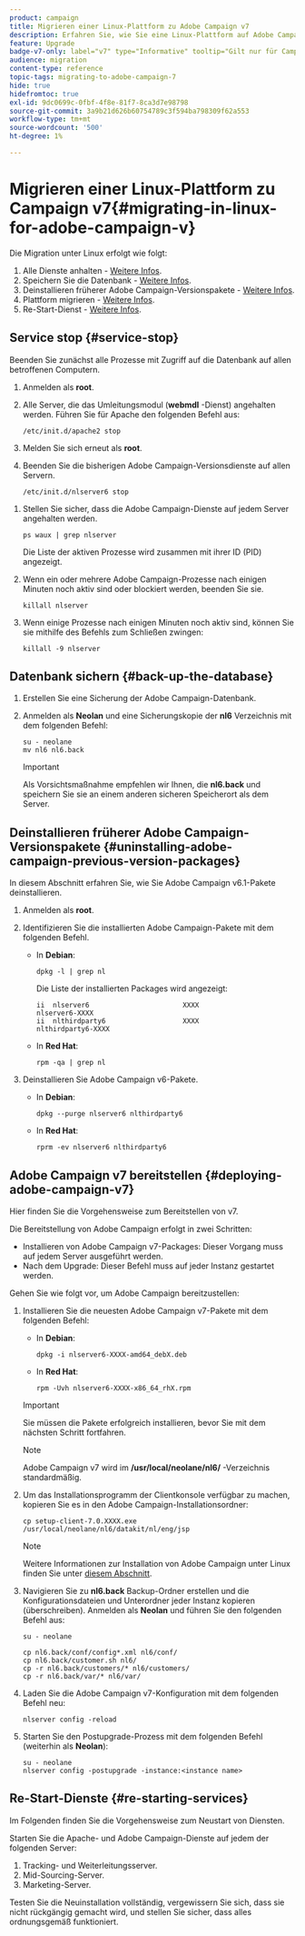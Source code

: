```yaml
---
product: campaign
title: Migrieren einer Linux-Plattform zu Adobe Campaign v7
description: Erfahren Sie, wie Sie eine Linux-Plattform auf Adobe Campaign v7 migrieren.
feature: Upgrade
badge-v7-only: label="v7" type="Informative" tooltip="Gilt nur für Campaign Classic v7"
audience: migration
content-type: reference
topic-tags: migrating-to-adobe-campaign-7
hide: true
hidefromtoc: true
exl-id: 9dc0699c-0fbf-4f8e-81f7-8ca3d7e98798
source-git-commit: 3a9b21d626b60754789c3f594ba798309f62a553
workflow-type: tm+mt
source-wordcount: '500'
ht-degree: 1%

---
```


# Migrieren einer Linux-Plattform zu Campaign v7{#migrating-in-linux-for-adobe-campaign-v}



Die Migration unter Linux erfolgt wie folgt:

1. Alle Dienste anhalten - [Weitere Infos](#service-stop).
1. Speichern Sie die Datenbank - [Weitere Infos](#back-up-the-database).
1. Deinstallieren früherer Adobe Campaign-Versionspakete - [Weitere Infos](#uninstalling-adobe-campaign-previous-version-packages).
1. Plattform migrieren - [Weitere Infos](#deploying-adobe-campaign-v7).
1. Re-Start-Dienst - [Weitere Infos](#re-starting-services).

## Service stop {#service-stop}

Beenden Sie zunächst alle Prozesse mit Zugriff auf die Datenbank auf allen betroffenen Computern.

1. Anmelden als **root**.
1. Alle Server, die das Umleitungsmodul (**webmdl** -Dienst) angehalten werden. Führen Sie für Apache den folgenden Befehl aus:

   ```
   /etc/init.d/apache2 stop
   ```

1. Melden Sie sich erneut als **root**.
1. Beenden Sie die bisherigen Adobe Campaign-Versionsdienste auf allen Servern.

   ```
   /etc/init.d/nlserver6 stop
   ```

<!--
   If you are migrating from v5.11, run the following command:

   ```
   /etc/init.d/nlserver5 stop
   ```

-->

1. Stellen Sie sicher, dass die Adobe Campaign-Dienste auf jedem Server angehalten werden.

   ```
   ps waux | grep nlserver
   ```

   Die Liste der aktiven Prozesse wird zusammen mit ihrer ID (PID) angezeigt.

1. Wenn ein oder mehrere Adobe Campaign-Prozesse nach einigen Minuten noch aktiv sind oder blockiert werden, beenden Sie sie.

   ```
   killall nlserver
   ```

1. Wenn einige Prozesse nach einigen Minuten noch aktiv sind, können Sie sie mithilfe des Befehls zum Schließen zwingen:

   ```
   killall -9 nlserver
   ```

## Datenbank sichern {#back-up-the-database}

<!--

### For Adobe Campaign v5.11 {#migrating-from-adobe-campaign-v5-11}

1. Make a backup of the Adobe Campaign database. 
1. Log in as **neolane** and make a backup of the **nl5** directory using the following command:

   ```
   su - neolane
   mv nl5 nl5.back
   ```

   >[!IMPORTANT]
   >
   >As a precaution, we recommend that you zip the **nl5.back** folder and save it to a secure location other than the server.

1. Edit the **config-`<instance name>`.xml** (in the **nl5.back** folder), to prevent the **mta**, **wfserver**, **stat** etc. services from starting automatically. For instance, replace **autoStart** with **_autoStart** (still as **neolane**).

   ```
   <?xml version='1.0'?>
   <serverconf>
     <shared>
       <dataStore hosts="myServer*" lang="en_US">
         <dataSource name="default">
           <dbcnx encrypted="1" login="myLogin" password="myPassword"  provider="postgresql" server="myServer"/>
         </dataSource>
       </dataStore>
     </shared>
   
     <mta _autoStart="true" statServerAddress="myStatServer"/>
     <stat _autoStart="true"/>
     <wfserver _autoStart="true"/>
     <inMail _autoStart="true"/>
     <sms _autoStart="false"/>
   </serverconf>
   ```

-->

<!--

### For Adobe Campaign v6.02 {#migrating-from-adobe-campaign-v6-02}

1. Make a backup of the Adobe Campaign database. 
1. Log in as **neolane** and make a backup of the **nl6** directory using the following command:

   ```
   su - neolane
   mv nl6 nl6.back
   ```

   >[!IMPORTANT]
   >
   >As a precaution, we recommend that you zip the **nl6.back** folder and save it to a secure location other than the server.

1. Edit the **config-`<instance name>`.xml** (in the **nl6.back** folder) to prevent the **mta**, **wfserver**, **stat**, etc. services from starting automatically. For instance, replace **autoStart** with **_autoStart** (still as **Adobe Campaign**).

   ```
   <?xml version='1.0'?>
   <serverconf>
     <shared>
       <dataStore hosts="myServer*" lang="en_US">
         <dataSource name="default">
           <dbcnx encrypted="1" login="myLogin" password="myPassword"  provider="postgresql" server="myServer"/>
         </dataSource>
       </dataStore>
     </shared>
   
     <mta _autoStart="true" statServerAddress="myStatServer"/>
     <stat _autoStart="true"/>
     <wfserver _autoStart="true"/>
     <inMail _autoStart="true"/>
     <sms _autoStart="false"/>
   </serverconf>
   ```

-->

1. Erstellen Sie eine Sicherung der Adobe Campaign-Datenbank.
1. Anmelden als **Neolan** und eine Sicherungskopie der **nl6** Verzeichnis mit dem folgenden Befehl:

   ```
   su - neolane
   mv nl6 nl6.back
   ```

   >[!IMPORTANT]
   >
   >Als Vorsichtsmaßnahme empfehlen wir Ihnen, die **nl6.back** und speichern Sie sie an einem anderen sicheren Speicherort als dem Server.

## Deinstallieren früherer Adobe Campaign-Versionspakete {#uninstalling-adobe-campaign-previous-version-packages}

<!--

### For v5 packages {#uninstalling-adobe-campaign-v5-packages}

1. Log in as **root**.
1. Identify the Adobe Campaign packages installed using the following command.

    * In **Debian**:

      ```    
      dpkg -l | grep nl
      ```    
    
      The list of installed packages is displayed:

      ```    
      ii  nlserver5                       5762                     nlserver5-5762
      ii  nlthirdparty5                   5660                     nlthirdparty5-5660
      ```

    * In **Red Hat**:

      ```    
      rpm -qa | grep nl
      ```

1. Uninstall Adobe Campaign v5 packages.

    * In **Debian**:

      ```    
      dpkg --purge nlserver5 nlthirdparty5
      ```

    * In **Red Hat**:

      ```    
      rprm -ev nlserver5 nlthirdparty5
      ```

-->

In diesem Abschnitt erfahren Sie, wie Sie Adobe Campaign v6.1-Pakete deinstallieren.

1. Anmelden als **root**.
1. Identifizieren Sie die installierten Adobe Campaign-Pakete mit dem folgenden Befehl.

   * In **Debian**:

     ```
     dpkg -l | grep nl
     ```

     Die Liste der installierten Packages wird angezeigt:

     ```
     ii  nlserver6                       XXXX                     nlserver6-XXXX
     ii  nlthirdparty6                   XXXX                     nlthirdparty6-XXXX
     ```

   * In **Red Hat**:

     ```
     rpm -qa | grep nl
     ```

1. Deinstallieren Sie Adobe Campaign v6-Pakete.

   * In **Debian**:

     ```
     dpkg --purge nlserver6 nlthirdparty6
     ```

   * In **Red Hat**:

     ```
     rprm -ev nlserver6 nlthirdparty6
     ```

## Adobe Campaign v7 bereitstellen {#deploying-adobe-campaign-v7}

Hier finden Sie die Vorgehensweise zum Bereitstellen von v7.

<!--

### From Adobe Campaign v5.11 {#migrating-from-adobe-campaign-v5_11-1}

Deploying Adobe Campaign involves two stages:

* Installing Adobe Campaign v7 packages: this operation must be performed on each server.
* The post upgrade: this command must be started on each instance.

To deploy Adobe Campaign, apply the following steps:

1. Install the most recent Adobe Campaign v7 packages using the following command:

    * In **Debian**:

      ```    
      dpkg -i nlserver6-XXXX-linux-2.6-intel.deb
      ```

    * In **Red Hat**:

      ```    
      rpm -Uvh nlserver6-XXXX-0.x86_64.rpm
      ```

   >[!IMPORTANT]
   >
   >You must install the packages successfully before going on to the next step.

   >[!NOTE]
   >
   >When migrating from v5.11, Adobe Campaign is installed in the **/usr/local/neolane/nl6/** directory by default.
   >
   >Once the packages are installed, the following message is displayed: **'WdbcTimeZone' option is missing**. This is normal.

1. To make the client console installation program available, copy it into the Adobe Campaign installation directory:

   ```
   cp setup-client-7.0.XXXX.exe /usr/local/neolane/nl6/datakit/nl/eng/jsp
   ```

   >[!NOTE]
   >
   >For more on how to install Adobe Campaign in Linux, refer to [this section](../../installation/using/installing-campaign-standard-packages.md).

1. Modify the **.bashrd** file which matches the **neolane** user. Log on as **neolane** and run the following command:

   ```
   su - neolane
   vim ~/.bashrc
   ```

   >[!NOTE]
   >
   >When you log in as **neolane**, the following message is displayed: **nl5/env.sh : No such file or directory**. This is normal.

   At the end of the file, replace **nl5/env.sh** with **nl6/env.sh**.

1. Log in as **root** and prepare the instance using the following commands:

   ```
   /etc/init.d/nlserver6 start   
   Starting nlserver6: [  OK  ]
   ```

   ```
   /etc/init.d/nlserver6 stop
   Stopping nlserver6: [  OK  ]
   ```

   >[!NOTE]
   >
   >These commands let you create the Adobe Campaign v6 internal files system: **conf** directory (with the **config-default.xml** and **serverConf.xml** files), **var** directory.

1. Go to the **nl5.back** backup folder and copy (overwrite) the configuration files and sub-folders of each instance. Log in as **neolane** and run the following command:

   >[!IMPORTANT]
   >
   >For the first command below, do not copy the **config-default.xml** file.

   ```
   su - neolane
   
   cp nl5.back/conf/config-<instance name>.xml nl6/conf/
   cp nl5.back/customer.sh nl6/
   cp -r nl5.back/customers/* nl6/customers/
   cp -r nl5.back/var/* nl6/var/
   ```

1. In the Adobe Campaign v7 **serverConf.xml** and **config-default.xml** files, apply the specific configurations that you had for Adobe Campaign v5. For the **serverConf.xml** file, use the **nl5/conf/serverConf.xml.diff** file.

   >[!NOTE]
   >
   >When reporting configurations from Adobe Campaign v5 to Adobe Campaign v7, make sure the paths to the physical directories lead to Adobe Campaign v7 and not Adobe Campaign v5.

1. Since migration is not a generic installation, you need to force the re-starting of the **trackinglogd** service. To do this, open the **nl6/conf/config-default.xml** file and make sure the **trackinglogd** service is activated (only on the tracking/redirection server(s)):

   ```
   <trackinglogd autoStart="true"/>
   ```

   >[!IMPORTANT]
   >
   >If the **trackinglogd** service is not started on the tracking server, no tracking information will be forwarded.

1. Reload the Adobe Campaign v7 configuration using the following command:

   ```
   nlserver config -reload
   ```

1. Start the postupgrade process using the following command (still as **neolane**):

   ```
   su - neolane
   nlserver config -timezone:<time zone> -postupgrade -instance:<instance name>
   ```

   >[!IMPORTANT]
   >
   >You must specify which timezone to use as a reference during the postupgrade (using the **-timezone** option). In this case, we are using the Europe/Paris timezone **-timezone: "Europe/Paris"**.

   >[!NOTE]
   >
   >We strongly recommend upgrading your base to "multi timezone". For further information about timezone options, refer to the [Time zones](../../migration/using/general-configurations.md#time-zones) section.

>[!IMPORTANT]
>
>Do not start Adobe Campaign services yet: changes still need to be made in Apache.

### From Adobe Campaign v6.02 {#migrating-from-adobe-campaign-v6_02-1}

Deploying Adobe Campaign involves two stages:

* Installing Adobe Campaign v7 packages: this operation must be performed on each server.
* The post upgrade: this command must be started on each instance.

To deploy Adobe Campaign, apply the following steps:

1. Install the most recent Adobe Campaign v7 packages using the following command:

    * In **Debian**:

      ```    
      dpkg -i nlserver6-XXXX-amd64_debX.deb
      ```

    * In **Red Hat**:

      ```    
      rpm -Uvh nlserver6-XXXX-x86_64_rhX.rpm
      ```

   >[!IMPORTANT]
   >
   >You must install the packages successfully before going on to the next step.

   >[!NOTE]
   >
   >Adobe Campaign v7 is installed in the same directory by default as Adobe Campaign v6.02: **/usr/local/neolane/nl6/**.

1. To make the client console installation program available, copy it into the Adobe Campaign installation directory:

   ```
   cp setup-client-7.0.XXXX.exe /usr/local/neolane/nl6/datakit/nl/eng/jsp
   ```

   >[!NOTE]
   >
   >For more on how to install Adobe Campaign in Linux, refer to [this section](../../installation/using/installing-campaign-standard-packages.md).

1. Since migration is not a generic installation, you need to force the re-starting of the **trackinglogd** service. To do this, open the **nl6/conf/config-default.xml** file and make sure the **trackinglogd** service is activated (only on the tracking/redirection server(s)):

   ```
   <trackinglogd autoStart="true"/>
   ```

   >[!IMPORTANT]
   >
   >If the **trackinglogd** service is not started on the tracking server, no tracking information will be forwarded.

1. Go to the **nl6.back** backup folder and copy (overwrite) the configuration files and sub-folders of each instance. Log in as **neolane** and run the following command:

   ```
   su - neolane
   
   cp nl6.back/conf/config*.xml nl6/conf/
   cp nl6.back/customer.sh nl6/
   cp -r nl6.back/customers/* nl6/customers/
   cp -r nl6.back/var/* nl6/var/
   ```

1. Reload the Adobe Campaign v7 configuration using the following command:

   ```
   nlserver config -reload
   ```

1. Start the postupgrade process using the following command (still as **neolane**):

   ```
   su - neolane
   nlserver config -postupgrade -instance:<instance name>
   ```

   >[!NOTE]
   >
   >The "multi timezone" mode was only available in v6.02 for PostgreSQL database engines. It is now available no matter what version of database engine is being used. We strongly recommend upgrading your base to "multi timezone". For further information about timezone options, refer to the [Time zones](../../migration/using/general-configurations.md#time-zones) section.

-->

Die Bereitstellung von Adobe Campaign erfolgt in zwei Schritten:

* Installieren von Adobe Campaign v7-Packages: Dieser Vorgang muss auf jedem Server ausgeführt werden.
* Nach dem Upgrade: Dieser Befehl muss auf jeder Instanz gestartet werden.

Gehen Sie wie folgt vor, um Adobe Campaign bereitzustellen:

1. Installieren Sie die neuesten Adobe Campaign v7-Pakete mit dem folgenden Befehl:

   * In **Debian**:

     ```
     dpkg -i nlserver6-XXXX-amd64_debX.deb
     ```

   * In **Red Hat**:

     ```
     rpm -Uvh nlserver6-XXXX-x86_64_rhX.rpm
     ```

   >[!IMPORTANT]
   >
   >Sie müssen die Pakete erfolgreich installieren, bevor Sie mit dem nächsten Schritt fortfahren.

   >[!NOTE]
   >
   >Adobe Campaign v7 wird im **/usr/local/neolane/nl6/** -Verzeichnis standardmäßig.

1. Um das Installationsprogramm der Clientkonsole verfügbar zu machen, kopieren Sie es in den Adobe Campaign-Installationsordner:

   ```
   cp setup-client-7.0.XXXX.exe /usr/local/neolane/nl6/datakit/nl/eng/jsp
   ```

   >[!NOTE]
   >
   >Weitere Informationen zur Installation von Adobe Campaign unter Linux finden Sie unter [diesem Abschnitt](../../installation/using/installing-campaign-standard-packages.md).

1. Navigieren Sie zu **nl6.back** Backup-Ordner erstellen und die Konfigurationsdateien und Unterordner jeder Instanz kopieren (überschreiben). Anmelden als **Neolan** und führen Sie den folgenden Befehl aus:

   ```
   su - neolane
   
   cp nl6.back/conf/config*.xml nl6/conf/
   cp nl6.back/customer.sh nl6/
   cp -r nl6.back/customers/* nl6/customers/
   cp -r nl6.back/var/* nl6/var/
   ```

1. Laden Sie die Adobe Campaign v7-Konfiguration mit dem folgenden Befehl neu:

   ```
   nlserver config -reload
   ```

1. Starten Sie den Postupgrade-Prozess mit dem folgenden Befehl (weiterhin als **Neolan**):

   ```
   su - neolane
   nlserver config -postupgrade -instance:<instance name>
   ```

<!--

## Migrate the redirection server (Apache) {#migrating-the-redirection-server--apache-}

>[!NOTE]
>
>This section only applies when migrating from Adobe Campaign v5.11.

At this stage, Apache needs to be stopped. Refer to: [Service stop](#service-stop).

1. Log in as **root**.
1. Change the Apache environment variables to make them link to the **nl6** directory.

    * In **Debian**:

      ```    
      vi /etc/apache2/envvars
      ```

    * In **Red Hat**:

      ```    
      vi /usr/local/apache2/bin/envvars
      ```

1. Then run the following commands:

    * In **Debian**:

      In the **nlsrv.load** file, replace **nl5** with **nl6**.

      ```    
      vi /etc/apache2/mods-available/nlsrv.load
      ```    
    
      Delete the link of the **nlsrv.conf** file and create a new one.

      ```    
      rm /etc/apache2/mods-available/nlsrv.conf 
      ln -s /usr/local/neolane/nl6/tomcat-6/conf/apache_neolane.conf /etc/apache2/
      mods-available/nlsrv.conf
      ```

    * In **Red Hat**:

      Go to the **/usr/local/apache2/conf** directory, edit the **http.conf** file and replace **nl5** with **nl6** in the following lines.

      In **RHEL 7/Debian 8**:

      ```    
      LoadModule requesthandler24_module /usr/local/neolane/nl6/lib/libnlsrvmod.so
      Include /usr/local/neolane/nl6/tomcat-6/conf/apache_neolane.conf
      ```

1. Go to the **alias.conf** file and replace all **nl5** with **nl6**. To do this in Debian, run the following command:

   ```
   vi /etc/apache2/mods-available/alias.conf
   ```

-->

<!--

## Security zones {#security-zones}

If you are migrating from v6.02 or earlier, you must configure your security zones before starting services. For more information, refer to [Security](../../migration/using/general-configurations.md#security).

-->

## Re-Start-Dienste {#re-starting-services}

Im Folgenden finden Sie die Vorgehensweise zum Neustart von Diensten.

<!--

### For Adobe Campaign v5 {#migrating-from-adobe-campaign-v5_11-2}

In the **config-`<instance name>`.xml** files, reactivate the automatic startup of the **mta**, **wfserver**, **stat**, etc. services.

```
<?xml version='1.0'?>
<serverconf>
  <shared>
    <dataStore hosts="myServer*" lang="en_US">
      <dataSource name="default">
        <dbcnx encrypted="1" login="myLogin" password="myPassword"  provider="postgresql" server="myServer"/>
      </dataSource>
    </dataStore>
  </shared>

  <mta autoStart="true" statServerAddress="localhost"/>
  <stat autoStart="true"/>
  <wfserver autoStart="true"/>
  <inMail autoStart="true"/>
  <sms autoStart="false"/>
</serverconf>
```

Start Apache and Adobe Campaign services on each of the following servers:

1. Tracking and redirection server.
1. Mid-sourcing server.
1. Marketing server.

Before going on to the next step, run a full test of the new installation, make sure there are no regressions and that everything works by following all the recommendations in the [General configurations](../../migration/using/general-configurations.md) section.

### For Adobe Campaign v6.02 {#migrating-from-adobe-campaign-v6_02-2}

In the **config-`<instance name>`.xml** files, reactivate the automatic startup of the **mta**, **wfserver**, **stat**, etc. services.

```
<?xml version='1.0'?>
<serverconf>
  <shared>
    <dataStore hosts="myServer*" lang="en_US">
      <dataSource name="default">
        <dbcnx encrypted="1" login="myLogin" password="myPassword"  provider="postgresql" server="myServer"/>
      </dataSource>
    </dataStore>
  </shared>

  <mta autoStart="true" statServerAddress="myStatServer"/>
  <stat autoStart="true"/>
  <wfserver autoStart="true"/>
  <inMail autoStart="true"/>
  <sms autoStart="false"/>
</serverconf>
```

Start Apache and Adobe Campaign services on each of the following servers:

1. Tracking and redirection server.
1. Mid-sourcing server.
1. Marketing server.

Fully test the new installation, check that it does not regress and make sure that everything is working correctly by following all the recommendations in the [General configurations](../../migration/using/general-configurations.md) section.

-->

Starten Sie die Apache- und Adobe Campaign-Dienste auf jedem der folgenden Server:

1. Tracking- und Weiterleitungsserver.
1. Mid-Sourcing-Server.
1. Marketing-Server.

Testen Sie die Neuinstallation vollständig, vergewissern Sie sich, dass sie nicht rückgängig gemacht wird, und stellen Sie sicher, dass alles ordnungsgemäß funktioniert.

<!--

## Delete the Adobe Campaign previous version {#deleting-and-cleansing-adobe-campaign-v5}

>[!NOTE]
>
>This section only applies when migrating from Adobe Campaign v5.11.

Before you delete and cleanse the Adobe Campaign v5 installation, you must apply the following recommendations:

* Get the functional teams to run a full check of the new installation.
* Only uninstall Adobe Campaign v5 once you are certain that no rollback is necessary.

Delete the **nl5.back** directory. Log in as **neolane** and run the following command:

```
su - neolane
rm -rf nl5.back
```

Re-start the server.

-->
